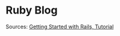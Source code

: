 # Ruby Blog

Sources: [Getting Started with Rails, Tutorial](http://guides.rubyonrails.org/getting_started.html)